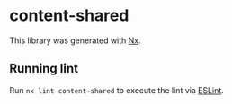 # content-shared

This library was generated with [Nx](https://nx.dev).

## Running lint

Run `nx lint content-shared` to execute the lint via [ESLint](https://eslint.org/).
